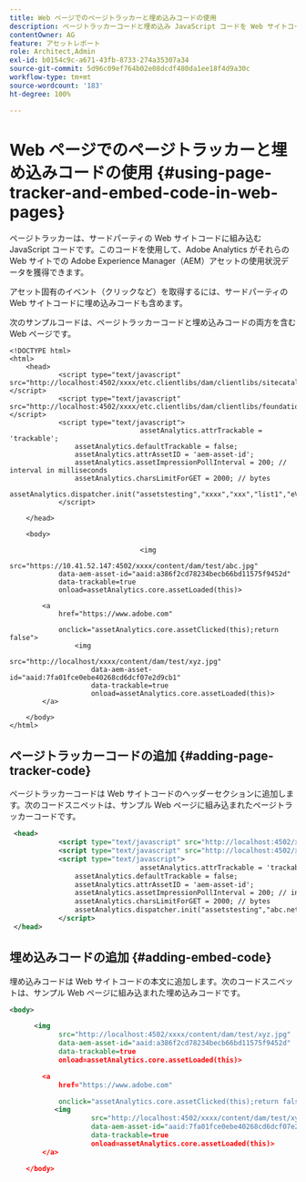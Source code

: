```yaml
---
title: Web ページでのページトラッカーと埋め込みコードの使用
description: ページトラッカーコードと埋め込み JavaScript コードを Web サイトコードに組み込んで、Adobe Analytics でアセットの使用状況データを収集できるようにする方法について説明します。
contentOwner: AG
feature: アセットレポート
role: Architect,Admin
exl-id: b0154c9c-a671-43fb-8733-274a35307a34
source-git-commit: 5d96c09ef764b02e08dcdf480da1ee18f4d9a30c
workflow-type: tm+mt
source-wordcount: '183'
ht-degree: 100%

---
```


# Web ページでのページトラッカーと埋め込みコードの使用 {#using-page-tracker-and-embed-code-in-web-pages}

ページトラッカーは、サードパーティの Web サイトコードに組み込む JavaScript コードです。このコードを使用して、Adobe Analytics がそれらの Web サイトでの Adobe Experience Manager（AEM）アセットの使用状況データを獲得できます。

アセット固有のイベント（クリックなど）を取得するには、サードパーティの Web サイトコードに埋め込みコードも含めます。

次のサンプルコードは、ページトラッカーコードと埋め込みコードの両方を含む Web ページです。

```
<!DOCTYPE html>
<html>
    <head>
            <script type="text/javascript" src="http://localhost:4502/xxxx/etc.clientlibs/dam/clientlibs/sitecatalyst/appmeasurement.js"></script>
            <script type="text/javascript" src="http://localhost:4502/xxxx/etc.clientlibs/dam/clientlibs/foundation/assetinsights/pagetracker.js"></script>
            <script type="text/javascript">
                                assetAnalytics.attrTrackable = 'trackable';
                assetAnalytics.defaultTrackable = false;
                assetAnalytics.attrAssetID = 'aem-asset-id';
                assetAnalytics.assetImpressionPollInterval = 200; // interval in milliseconds
                assetAnalytics.charsLimitForGET = 2000; // bytes
                assetAnalytics.dispatcher.init("assetstesting","xxxx","xxx","list1","eVar3","event8","event7");
            </script>

    </head>

    <body>

                                <img
            src="https://10.41.52.147:4502/xxxx/content/dam/test/abc.jpg"
            data-aem-asset-id="aaid:a386f2cd78234becb66bd11575f9452d"
            data-trackable=true
            onload=assetAnalytics.core.assetLoaded(this)>

        <a
            href="https://www.adobe.com"

            onclick="assetAnalytics.core.assetClicked(this);return false">
                <img
                    src="http://localhost/xxxx/content/dam/test/xyz.jpg"
                    data-aem-asset-id="aaid:7fa01fce0ebe40268cd6dcf07e2d9cb1"
                    data-trackable=true
                    onload=assetAnalytics.core.assetLoaded(this)>
        </a>

    </body>
</html>
```

## ページトラッカーコードの追加 {#adding-page-tracker-code}

ページトラッカーコードは Web サイトコードのヘッダーセクションに追加します。次のコードスニペットは、サンプル Web ページに組み込まれたページトラッカーコードです。

```xml
 <head>
            <script type="text/javascript" src="http://localhost:4502/xxxx/etc.clientlibs/dam/clientlibs/sitecatalyst/appmeasurement.js"></script>
            <script type="text/javascript" src="http://localhost:4502/xxxx/etc.clientlibs/dam/clientlibs/foundation/assetinsights/pagetracker.js"></script>
            <script type="text/javascript">
                                assetAnalytics.attrTrackable = 'trackable';
                assetAnalytics.defaultTrackable = false;
                assetAnalytics.attrAssetID = 'aem-asset-id';
                assetAnalytics.assetImpressionPollInterval = 200; // interval in millis
                assetAnalytics.charsLimitForGET = 2000; // bytes
                assetAnalytics.dispatcher.init("assetstesting","abc.net","bee","list1","eVar3","event8","event7");
            </script>
 </head>
```

## 埋め込みコードの追加 {#adding-embed-code}

埋め込みコードは Web サイトコードの本文に追加します。次のコードスニペットは、サンプル Web ページに組み込まれた埋め込みコードです。

```xml
<body>

      <img
            src="http://localhost:4502/xxxx/content/dam/test/xyz.jpg"
            data-aem-asset-id="aaid:a386f2cd78234becb66bd11575f9452d"
            data-trackable=true
            onload=assetAnalytics.core.assetLoaded(this)>

        <a
            href="https://www.adobe.com"

            onclick="assetAnalytics.core.assetClicked(this);return false">
           <img
                    src="http://localhost:4502/xxxx/content/dam/test/xyz.jpg"
                    data-aem-asset-id="aaid:7fa01fce0ebe40268cd6dcf07e2d9cb1"
                    data-trackable=true
                    onload=assetAnalytics.core.assetLoaded(this)>
        </a>

    </body>
```
